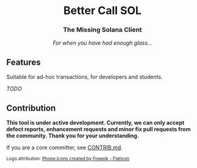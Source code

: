 <div align="center">
  <!-- TODO when public repo -->
  <!-- <img height="128px" src="https://github.com/labeleven-dev/bettercallsol/blob/main/public/logo128.png?raw=true" /> -->
  <h1>Better Call SOL</h1>
  <p>
    <h3>The Missing Solana Client</h3>
    <p><i>For when you have had enough glass...</i></p>
  </p>
  <p>
    <!-- TODO badges -->
  </p>
</div>

Features
---

Suitable for ad-hoc transactions, for developers and students.

_TODO_

Contribution
---

**This tool is under active development. Currently, we can only accept defect reports, enhancement requests and minor fix pull requests from the community. Thank you for your understanding.**

If you are a core committer, see [CONTRIB.md](CONTRIB.md).

<sub>Logo attribution: <a href="https://www.flaticon.com/free-icons/phone" title="phone icons">Phone icons created by Freepik - Flaticon</a></sub>